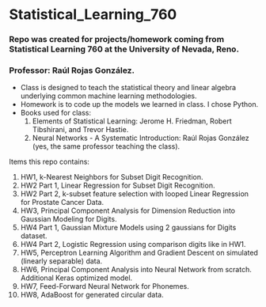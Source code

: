 # Statistical_Learning_760

### Repo was created for projects/homework coming from Statistical Learning 760 at the University of Nevada, Reno.
### Professor: Raúl Rojas González.
- Class is designed to teach the statistical theory and linear algebra underlying common machine learning methodologies.
- Homework is to code up the models we learned in class. I chose Python.
- Books used for class: 
  1) Elements of Statistical Learning: Jerome H. Friedman, Robert Tibshirani, and Trevor Hastie.
  2) Neural Networks - A Systematic Introduction: Raúl Rojas González (yes, the same professor teaching the class).

Items this repo contains:
  1) HW1, k-Nearest Neighbors for Subset Digit Recognition.
  2) HW2 Part 1, Linear Regression for Subset Digit Recognition.
  3) HW2 Part 2, k-subset feature selection with looped Linear Regression for Prostate Cancer Data.
  4) HW3, Principal Component Analysis for Dimension Reduction into Gaussian Modeling for Digits.
  5) HW4 Part 1, Gaussian Mixture Models using 2 gaussians for Digits dataset.
  6) HW4 Part 2, Logistic Regression using comparison digits like in HW1.
  7) HW5, Perceptron Learning Algorithm and Gradient Descent on simulated (linearly separable) data.
  8) HW6, Principal Component Analysis into Neural Network from scratch. Additional Keras optimized model.
  9) HW7, Feed-Forward Neural Network for Phonemes.
  10) HW8, AdaBoost for generated circular data.
